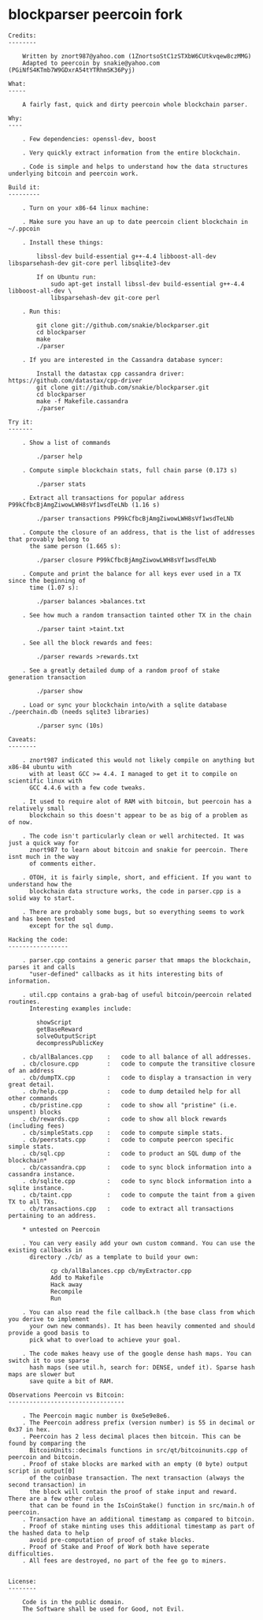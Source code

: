 blockparser peercoin fork
===========

    Credits:
    --------

        Written by znort987@yahoo.com (1ZnortsoStC1zSTXbW6CUtkvqew8czMMG)
        Adapted to peercoin by snakie@yahoo.com (PGiNfS4KTmb7W9GDxrA54tYTRhmSK36Pyj)

    What:
    -----

        A fairly fast, quick and dirty peercoin whole blockchain parser.

    Why:
    ----

        . Few dependencies: openssl-dev, boost

        . Very quickly extract information from the entire blockchain.

        . Code is simple and helps to understand how the data structures underlying bitcoin and peercoin work.

    Build it:
    ---------

        . Turn on your x86-64 linux machine:

        . Make sure you have an up to date peercoin client blockchain in ~/.ppcoin

        . Install these things: 
        
            libssl-dev build-essential g++-4.4 libboost-all-dev libsparsehash-dev git-core perl libsqlite3-dev
            
            If on Ubuntu run:
                sudo apt-get install libssl-dev build-essential g++-4.4 libboost-all-dev \
                libsparsehash-dev git-core perl

        . Run this:

            git clone git://github.com/snakie/blockparser.git
            cd blockparser
            make
            ./parser

        . If you are interested in the Cassandra database syncer:

            Install the datastax cpp cassandra driver: https://github.com/datastax/cpp-driver
            git clone git://github.com/snakie/blockparser.git
            cd blockparser
            make -f Makefile.cassandra
            ./parser

    Try it:
    -------

        . Show a list of commands

            ./parser help

        . Compute simple blockchain stats, full chain parse (0.173 s)

            ./parser stats

        . Extract all transactions for popular address P99kCfbcBjAmgZiwowLWH8sVf1wsdTeLNb (1.16 s)

            ./parser transactions P99kCfbcBjAmgZiwowLWH8sVf1wsdTeLNb

        . Compute the closure of an address, that is the list of addresses that provably belong to 
          the same person (1.665 s):

            ./parser closure P99kCfbcBjAmgZiwowLWH8sVf1wsdTeLNb

        . Compute and print the balance for all keys ever used in a TX since the beginning of 
          time (1.07 s):

            ./parser balances >balances.txt

        . See how much a random transaction tainted other TX in the chain

            ./parser taint >taint.txt

        . See all the block rewards and fees:

            ./parser rewards >rewards.txt

        . See a greatly detailed dump of a random proof of stake generation transaction

            ./parser show

        . Load or sync your blockchain into/with a sqlite database ./peerchain.db (needs sqlite3 libraries) 

            ./parser sync (10s)

    Caveats:
    --------

        . znort987 indicated this would not likely compile on anything but x86-84 ubuntu with
          with at least GCC >= 4.4. I managed to get it to compile on scientific linux with 
          GCC 4.4.6 with a few code tweaks.

        . It used to require alot of RAM with bitcoin, but peercoin has a relatively small 
          blockchain so this doesn't appear to be as big of a problem as of now. 

        . The code isn't particularly clean or well architected. It was just a quick way for 
          znort987 to learn about bitcoin and snakie for peercoin. There isnt much in the way 
          of comments either.

        . OTOH, it is fairly simple, short, and efficient. If you want to understand how the 
          blockchain data structure works, the code in parser.cpp is a solid way to start.

        . There are probably some bugs, but so everything seems to work and has been tested 
          except for the sql dump. 

    Hacking the code:
    -----------------

        . parser.cpp contains a generic parser that mmaps the blockchain, parses it and calls
          "user-defined" callbacks as it hits interesting bits of information.

        . util.cpp contains a grab-bag of useful bitcoin/peercoin related routines. 
          Interesting examples include:

            showScript
            getBaseReward
            solveOutputScript
            decompressPublicKey

        . cb/allBalances.cpp    :   code to all balance of all addresses.
        . cb/closure.cpp        :   code to compute the transitive closure of an address
        . cb/dumpTX.cpp         :   code to display a transaction in very great detail. 
        . cb/help.cpp           :   code to dump detailed help for all other commands
        . cb/pristine.cpp       :   code to show all "pristine" (i.e. unspent) blocks
        . cb/rewards.cpp        :   code to show all block rewards (including fees)
        . cb/simpleStats.cpp    :   code to compute simple stats.
        . cb/peerstats.cpp      :   code to compute peercon specific simple stats.
        . cb/sql.cpp            :   code to product an SQL dump of the blockchain*
        . cb/cassandra.cpp      :   code to sync block information into a cassandra instance.
        . cb/sqlite.cpp         :   code to sync block information into a sqlite instance.
        . cb/taint.cpp          :   code to compute the taint from a given TX to all TXs.
        . cb/transactions.cpp   :   code to extract all transactions pertaining to an address.
        
        * untested on Peercoin

        . You can very easily add your own custom command. You can use the existing callbacks in
          directory ./cb/ as a template to build your own:

                cp cb/allBalances.cpp cb/myExtractor.cpp
                Add to Makefile
                Hack away
                Recompile
                Run

        . You can also read the file callback.h (the base class from which you derive to implement 
          your own new commands). It has been heavily commented and should provide a good basis to 
          pick what to overload to achieve your goal.

        . The code makes heavy use of the google dense hash maps. You can switch it to use sparse 
          hash maps (see util.h, search for: DENSE, undef it). Sparse hash maps are slower but 
          save quite a bit of RAM.

    Observations Peercoin vs Bitcoin:
    ---------------------------------
        
        . The Peercoin magic number is 0xe5e9e8e6.
        . The Peercoin address prefix (version number) is 55 in decimal or 0x37 in hex. 
        . Peercoin has 2 less decimal places then bitcoin. This can be found by comparing the 
          BitcoinUnits::decimals functions in src/qt/bitcoinunits.cpp of peercoin and bitcoin.
        . Proof of stake blocks are marked with an empty (0 byte) output script in output[0] 
          of the coinbase transaction. The next transaction (always the second transaction) in 
          the block will contain the proof of stake input and reward. There are a few other rules 
          that can be found in the IsCoinStake() function in src/main.h of peercoin.  
        . Transaction have an additional timestamp as compared to bitcoin.
        . Proof of stake minting uses this additional timestamp as part of the hashed data to help 
          avoid pre-computation of proof of stake blocks. 
        . Proof of Stake and Proof of Work both have seperate difficulties.
        . All fees are destroyed, no part of the fee go to miners.


    License:
    --------

        Code is in the public domain.
        The Software shall be used for Good, not Evil.

